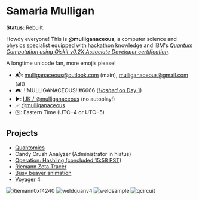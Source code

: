 # Samaria Mulligan

__Status:__ Rebuilt.

Howdy everyone! This is **@mulliganaceous**, a computer science and physics specialist equipped with hackathon knowledge and IBM's [*Quantum Computation using Qiskit v0.2X Associate Developer certification*](https://www.ibm.com/training/certification/ibm-certified-associate-developer-quantum-computation-using-qiskit-v02x-C0010300).

A longtime unicode fan, more emojis please!

* 📬: mulliganaceous@outlook.com (main), mulliganaceous@gmail.com (alt)
* 🎮: !!MULLIGANACEOUS!!#6666 ([_Hashed_ on Day 1](https://www.youtube.com/watch?v=o-XUeCMx5s0))
* ▶️: [ĲK / @mulliganaceous](https://www.youtube.com/channel/UCTvldASp9SvbsJsaUx4p2yA) (no autoplay!)
* 🎶: [@mulliganaceous](https://www.tiktok.com/@mulliganaceous)
* 🕓: Eastern Time (UTC−4 or UTC−5)

## Projects

* [Quantomics](https://github.com/mulliganaceous/Quantomics)
* Candy Crush Analyzer (Administrator in hiatus)
* [Operation: Hashling (concluded 15:58 PST)](https://www.reddit.com/r/discordapp/comments/1b6tu5z/finally_discord/)
* [Riemann Zeta Tracer](https://www.youtube.com/playlist?list=PLvT98Qezxzdm8Bwde6WBt0gZ11VXaDPGI)
* [Busy beaver animation](https://youtube.com/live/0c0wxkw9WGo)
* [Voyager](https://github.com/antonCPU/voyager-4-ml) [4](https://github.com/antonCPU/voyager-4-magnetic-alert)

![Riemann0xf4240](https://github.com/mulliganaceous/mulliganaceous/assets/29824582/1bb254c2-8264-4e7b-a71f-1d5d37d668e5)
![weldquanv4](https://github.com/user-attachments/assets/a0f5c474-bc94-44a9-bdac-108e26d4f0a0)
![weldsample](https://github.com/user-attachments/assets/633de6bd-45e4-415e-b280-c892a020d0af)
![qcircuit](https://github.com/user-attachments/assets/893d3c59-d425-4e62-baab-1179835e4f72)
